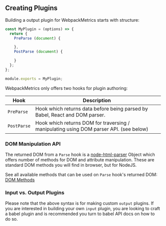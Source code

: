 ## Creating Plugins
Building a output plugin for WebpackMetrics starts with structure:

```js
const MyPlugin = (options) => {
  return {
    PreParse (document) {

    },
    PostParse (document) {

    }
  };
};

module.exports = MyPlugin;
```

WebpackMetrics only offers two hooks for plugin authoring:

Hook | Description
--- | --- 
`PreParse` | Hook which returns data before being parsed by Babel, React and DOM parser.
`PostParse` | Hook which returns DOM for traversing / manipulating using DOM parser API. (see below)


### DOM Manipulation API
The returned DOM from a `Parse` hook is a [node-html-parser](https://www.npmjs.com/package/node-html-parser) Object which offers number of methods for DOM and attribute manipulation. These are standard DOM methods you will find in browser, but for NodeJS.

See all available methods that can be used on `Parse` hook's returned DOM: [DOM Methods](https://www.npmjs.com/package/node-html-parser)

### Input vs. Output Plugins

Please note that the above syntax is for making custom `output` plugins.
If you are interested in building your own `input` plugin, you are looking to craft a babel plugin and is recommended you turn to babel API docs on how to do so.

